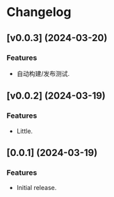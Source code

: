 # Changelog

## [v0.0.3] (2024-03-20)

### Features
- 自动构建/发布测试.

## [v0.0.2] (2024-03-19)

### Features
- Little.

## [0.0.1] (2024-03-19)

### Features
- Initial release.